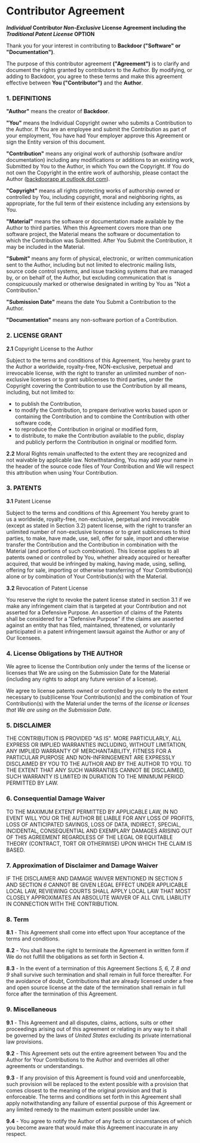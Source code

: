 # Contributor Agreement
**_Individual_ Contributor _Non-Exclusive_ License Agreement
including the _Traditional Patent License_ OPTION**
 
Thank you for your interest in contributing to **Backdoor ("Software" or "Documentation")**.
 
The purpose of this contributor agreement **("Agreement")** is to clarify and document the rights granted by contributors to the Author. By modifying, or adding to Backdoor, you agree to these terms and make this agreement effective between **You ("Contributor")** and the **Author**.
 
### 1. DEFINITIONS

**"Author"** means the creator of **Backdoor**.

**"You"** means the Individual Copyright owner who submits a Contribution to the Author. If You are an employee and submit the Contribution as part of your employment, You have had Your employer approve this Agreement or sign the Entity version of this document.
 
**"Contribution"** means any original work of authorship (software and/or documentation) including any modifications or additions to an existing work, Submitted by You to the Author, in which You own the Copyright. If You do not own the Copyright in the entire work of authorship, please contact the Author ([backdoorapp at outlook dot com](mailto:backdoorapp@outlook.com)).
 
**"Copyright"** means all rights protecting works of authorship owned or controlled by You, including copyright, moral and neighboring rights, as appropriate, for the full term of their existence including any extensions by You.
 
**"Material"** means the software or documentation made available by the Author to third parties. When this Agreement covers more than one software project, the Material means the software or documentation to which the Contribution was Submitted. After You Submit the Contribution, it may be included in the Material.
 
**"Submit"** means any form of physical, electronic, or written communication sent to the Author, including but not limited to electronic mailing lists, source code control systems, and issue tracking systems that are managed by, or on behalf of, the Author, but excluding communication that is conspicuously marked or otherwise designated in writing by You as "Not a Contribution."
 
**"Submission Date"** means the date You Submit a Contribution to the Author.
 
**"Documentation"** means any non-software portion of a Contribution.
 
### 2. LICENSE GRANT

**2.1** Copyright License to the Author
 
Subject to the terms and conditions of this Agreement, You hereby grant to the Author a worldwide, royalty-free, NON-exclusive, perpetual and irrevocable license, with the right to transfer an unlimited number of non-exclusive licenses or to grant sublicenses to third parties, under the Copyright covering the Contribution to use the Contribution by all means, including, but not limited to:
 
* to publish the Contribution,
* to modify the Contribution, to prepare derivative works based upon or containing the Contribution and to combine the Contribution with other software code,
* to reproduce the Contribution in original or modified form,
* to distribute, to make the Contribution available to the public, display and publicly perform the Contribution in original or modified form.


**2.2** Moral Rights remain unaffected to the extent they are recognized and not waivable by applicable law. Notwithstanding, You may add your name in the header of the source code files of Your Contribution and We will respect this attribution when using Your Contribution.

### 3. PATENTS

**3.1** Patent License

Subject to the terms and conditions of this Agreement You hereby grant to us a worldwide, royalty-free, non-exclusive, perpetual and irrevocable (except as stated in Section 3.2) patent license, with the right to transfer an unlimited number of non-exclusive licenses or to grant sublicenses to third parties, to make, have made, use, sell, offer for sale, import and otherwise transfer the Contribution and the Contribution in combination with the Material (and portions of such combination). This license applies to all patents owned or controlled by You, whether already acquired or hereafter acquired, that would be infringed by making, having made, using, selling, offering for sale, importing or otherwise transferring of Your Contribution(s) alone or by combination of Your Contribution(s) with the Material. 

**3.2** Revocation of Patent License

You reserve the right to revoke the patent license stated in section 3.1 if we make any infringement claim that is targeted at your Contribution and not asserted for a Defensive Purpose. An assertion of claims of the Patents shall be considered for a "Defensive Purpose" if the claims are asserted against an entity that has filed, maintained, threatened, or voluntarily participated in a patent infringement lawsuit against the Author or any of Our licensees.

### 4. License Obligations by THE AUTHOR

We agree to license the Contribution only under the terms of the license or licenses that We are using on the Submission Date for the Material (including any rights to adopt any future version of a license).

We agree to license patents owned or controlled by you only to the extent necessary to (sub)license Your Contribution(s) and the combination of Your Contribution(s) with the Material under the terms of *the license or licenses that We are using on the Submission Date*.
 
### 5. DISCLAIMER
 
THE CONTRIBUTION IS PROVIDED "AS IS". MORE PARTICULARLY, ALL EXPRESS OR IMPLIED WARRANTIES INCLUDING, WITHOUT LIMITATION, ANY IMPLIED WARRANTY OF MERCHANTABILITY, FITNESS FOR A PARTICULAR PURPOSE AND NON-INFRINGEMENT ARE EXPRESSLY DISCLAIMED BY YOU TO THE AUTHOR AND BY THE AUTHOR TO YOU. TO THE EXTENT THAT ANY SUCH WARRANTIES CANNOT BE DISCLAIMED, SUCH WARRANTY IS LIMITED IN DURATION TO THE MINIMUM PERIOD PERMITTED BY LAW.

### 6. Consequential Damage Waiver
 
TO THE MAXIMUM EXTENT PERMITTED BY APPLICABLE LAW, IN NO EVENT WILL YOU OR THE AUTHOR BE LIABLE FOR ANY LOSS OF PROFITS, LOSS OF ANTICIPATED SAVINGS, LOSS OF DATA, INDIRECT, SPECIAL, INCIDENTAL, CONSEQUENTIAL AND EXEMPLARY DAMAGES ARISING OUT OF THIS AGREEMENT REGARDLESS OF THE LEGAL OR EQUITABLE THEORY (CONTRACT, TORT OR OTHERWISE) UPON WHICH THE CLAIM IS BASED.
 
### 7. Approximation of Disclaimer and Damage Waiver
 
IF THE DISCLAIMER AND DAMAGE WAIVER MENTIONED IN SECTION *5* AND SECTION *6* CANNOT BE GIVEN LEGAL EFFECT UNDER APPLICABLE LOCAL LAW, REVIEWING COURTS SHALL APPLY LOCAL LAW THAT MOST CLOSELY APPROXIMATES AN ABSOLUTE WAIVER OF ALL CIVIL LIABILITY IN CONNECTION WITH THE CONTRIBUTION.

### 8. Term
 
**8.1** - This Agreement shall come into effect upon Your acceptance of the terms and conditions.
 
**8.2** - You shall have the right to terminate the Agreement in written form if We do not fulfill the obligations as set forth in Section 4.
  
**8.3** - In the event of a termination of this Agreement Sections *5, 6, 7, 8 and 9* shall survive such termination and shall remain in full force thereafter. For the avoidance of doubt, Contributions  that are already licensed under a free and open source license at the date of the termination shall remain in full force after the termination of this Agreement.
 
### 9. Miscellaneous

**9.1** - This Agreement and all disputes, claims, actions, suits or other proceedings arising out of this agreement or relating in any way to it shall be governed by the laws of *United States* excluding its private international law provisions.
 
**9.2** - This Agreement sets out the entire agreement between You and the Author for Your Contributions to the Author and overrides all other agreements or understandings.
  
**9.3** - If any provision of this Agreement is found void and unenforceable, such provision will be replaced to the extent possible with a provision that comes closest to the meaning of the original provision and that is enforceable. The terms and conditions set forth in this Agreement shall apply notwithstanding any failure of essential purpose of this Agreement or any limited remedy to the maximum extent possible under law.
   
**9.4** - You agree to notify the Author of any facts or circumstances of which you become aware that would make this Agreement inaccurate in any respect.
